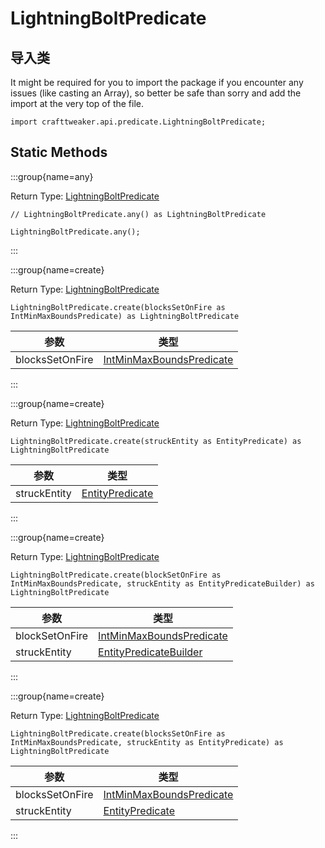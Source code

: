 # LightningBoltPredicate

## 导入类

It might be required for you to import the package if you encounter any issues (like casting an Array), so better be safe than sorry and add the import at the very top of the file.
```zenscript
import crafttweaker.api.predicate.LightningBoltPredicate;
```


## Static Methods

:::group{name=any}

Return Type: [LightningBoltPredicate](/vanilla/api/predicate/LightningBoltPredicate)

```zenscript
// LightningBoltPredicate.any() as LightningBoltPredicate

LightningBoltPredicate.any();
```

:::

:::group{name=create}

Return Type: [LightningBoltPredicate](/vanilla/api/predicate/LightningBoltPredicate)

```zenscript
LightningBoltPredicate.create(blocksSetOnFire as IntMinMaxBoundsPredicate) as LightningBoltPredicate
```

| 参数              | 类型                                                                          |
| --------------- | --------------------------------------------------------------------------- |
| blocksSetOnFire | [IntMinMaxBoundsPredicate](/vanilla/api/predicate/IntMinMaxBoundsPredicate) |


:::

:::group{name=create}

Return Type: [LightningBoltPredicate](/vanilla/api/predicate/LightningBoltPredicate)

```zenscript
LightningBoltPredicate.create(struckEntity as EntityPredicate) as LightningBoltPredicate
```

| 参数           | 类型                                                        |
| ------------ | --------------------------------------------------------- |
| struckEntity | [EntityPredicate](/vanilla/api/predicate/EntityPredicate) |


:::

:::group{name=create}

Return Type: [LightningBoltPredicate](/vanilla/api/predicate/LightningBoltPredicate)

```zenscript
LightningBoltPredicate.create(blockSetOnFire as IntMinMaxBoundsPredicate, struckEntity as EntityPredicateBuilder) as LightningBoltPredicate
```

| 参数             | 类型                                                                              |
| -------------- | ------------------------------------------------------------------------------- |
| blockSetOnFire | [IntMinMaxBoundsPredicate](/vanilla/api/predicate/IntMinMaxBoundsPredicate)     |
| struckEntity   | [EntityPredicateBuilder](/vanilla/api/predicate/builder/EntityPredicateBuilder) |


:::

:::group{name=create}

Return Type: [LightningBoltPredicate](/vanilla/api/predicate/LightningBoltPredicate)

```zenscript
LightningBoltPredicate.create(blocksSetOnFire as IntMinMaxBoundsPredicate, struckEntity as EntityPredicate) as LightningBoltPredicate
```

| 参数              | 类型                                                                          |
| --------------- | --------------------------------------------------------------------------- |
| blocksSetOnFire | [IntMinMaxBoundsPredicate](/vanilla/api/predicate/IntMinMaxBoundsPredicate) |
| struckEntity    | [EntityPredicate](/vanilla/api/predicate/EntityPredicate)                   |


:::

